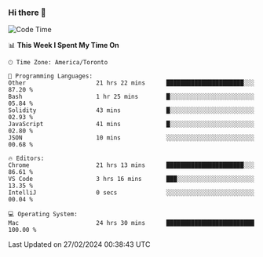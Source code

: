 ### Hi there 👋


<!--START_SECTION:waka-->
![Code Time](http://img.shields.io/badge/Code%20Time-1%2C723%20hrs%2011%20mins-blue)

📊 **This Week I Spent My Time On** 

```text
🕑︎ Time Zone: America/Toronto

💬 Programming Languages: 
Other                    21 hrs 22 mins      ██████████████████████░░░   87.20 % 
Bash                     1 hr 25 mins        █░░░░░░░░░░░░░░░░░░░░░░░░   05.84 % 
Solidity                 43 mins             █░░░░░░░░░░░░░░░░░░░░░░░░   02.93 % 
JavaScript               41 mins             █░░░░░░░░░░░░░░░░░░░░░░░░   02.80 % 
JSON                     10 mins             ░░░░░░░░░░░░░░░░░░░░░░░░░   00.68 % 

🔥 Editors: 
Chrome                   21 hrs 13 mins      ██████████████████████░░░   86.61 % 
VS Code                  3 hrs 16 mins       ███░░░░░░░░░░░░░░░░░░░░░░   13.35 % 
IntelliJ                 0 secs              ░░░░░░░░░░░░░░░░░░░░░░░░░   00.04 % 

💻 Operating System: 
Mac                      24 hrs 30 mins      █████████████████████████   100.00 % 
```


 Last Updated on 27/02/2024 00:38:43 UTC
<!--END_SECTION:waka-->

<!--
**SillyPasty/SillyPasty** is a ✨ _special_ ✨ repository because its `README.md` (this file) appears on your GitHub profile.

Here are some ideas to get you started:

- 🔭 I’m currently working on ...
- 🌱 I’m currently learning ...
- 👯 I’m looking to collaborate on ...
- 🤔 I’m looking for help with ...
- 💬 Ask me about ...
- 📫 How to reach me: ...
- 😄 Pronouns: ...
- ⚡ Fun fact: ...
-->


